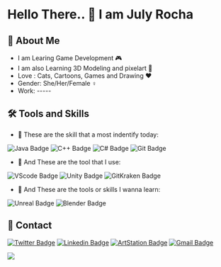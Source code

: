 # Hello There.. 👋 I am July Rocha

## :cake: About Me
- I am Learing Game Development :video_game: 
- I am also Learning 3D Modeling and pixelart :art: 
- Love : Cats, Cartoons, Games and Drawing :heart:
- Gender: She/Her/Female :female_sign: 
- Work: -----

## :hammer_and_wrench: Tools and Skills

- :brain: These are the skill that a most indentify today:

![Java Badge](https://img.shields.io/badge/Java-FF0000.svg?style=for-the-badge&logo=CoffeeScript&logoColor=white) ![C++ Badge](https://img.shields.io/badge/C++-00599C.svg?style=for-the-badge&logo=C++&logoColor=white) ![C# Badge](https://img.shields.io/badge/C%20Sharp-239120.svg?style=for-the-badge&logo=C-Sharp&logoColor=white) ![Git Badge](https://img.shields.io/badge/Git-F05032.svg?style=for-the-badge&logo=Git&logoColor=white) 

- :hammer: And These are the tool that I use:

![VScode Badge](https://img.shields.io/badge/Visual%20Studio%20Code-007ACC.svg?style=for-the-badge&logo=Visual-Studio-Code&logoColor=white) ![Unity Badge](https://img.shields.io/badge/Unity-FFFFFF.svg?style=for-the-badge&logo=Unity&logoColor=black)  ![GitKraken Badge](https://img.shields.io/badge/GitKraken-179287.svg?style=for-the-badge&logo=GitKraken&logoColor=white)
                                 
- 🌱 And These are the tools or skills I wanna learn:

![Unreal Badge](https://img.shields.io/badge/Unreal%20Engine-0E1128.svg?style=for-the-badge&logo=Unreal-Engine&logoColor=white) ![Blender Badge](https://img.shields.io/badge/Blender-F5792A.svg?style=for-the-badge&logo=Blender&logoColor=white) 




## 💌 Contact
[![Twitter Badge](https://img.shields.io/badge/@BubbleGumJuly-1DA1F2.svg?style=for-the-badge&logo=Twitter&logoColor=white)](https://twitter.com/BubbleGumJuly) [![Linkedin Badge](https://img.shields.io/badge/Julyane_Rocha-0A66C2.svg?style=for-the-badge&logo=LinkedIn&logoColor=white)](https://www.linkedin.com/in/julyane-rocha-32991a181) [![ArtStation Badge](https://img.shields.io/badge/July_Rocha-222222.svg?style=for-the-badge&logo=ArtStation&logoColor=white)](https://www.artstation.com/julyrocha6) [![Gmail Badge](https://img.shields.io/badge/nrochajuly@gmail.com-EA4335.svg?style=for-the-badge&logo=Gmail&logoColor=white)](mailto:nrocha@gmail.com)

![](https://i.imgur.com/5Fgm6ZP.gif)

<!----
[![GitHub followers](https://img.shields.io/github/followers/JulyNRocha?label=Follow&style=social)](https://github.com/JulyNRocha/?tab=follow)
--->
